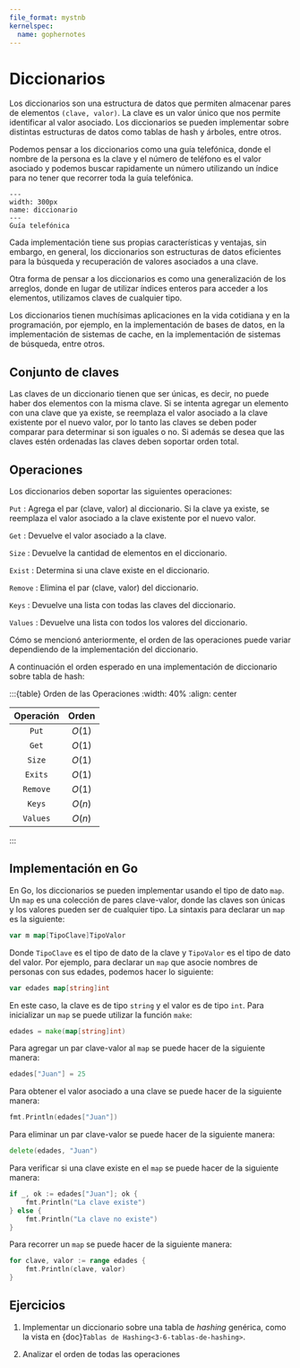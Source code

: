 ```yaml
---
file_format: mystnb
kernelspec:
  name: gophernotes
---
```


# Diccionarios

Los diccionarios son una estructura de datos que permiten almacenar pares de elementos `(clave, valor)`. La clave es un valor único que nos permite identificar al valor asociado. Los diccionarios se pueden implementar sobre distintas estructuras de datos como tablas de hash y árboles, entre otros.

Podemos pensar a los diccionarios como una guía telefónica, donde el nombre de la persona es la clave y el número de teléfono es el valor asociado y podemos buscar rapidamente un número utilizando un índice para no tener que recorrer toda la guía telefónica.

```{figure} ../assets/images/Diccionario.svg
---
width: 300px
name: diccionario
---
Guía telefónica
```

Cada implementación tiene sus propias características y ventajas, sin embargo, en general, los diccionarios son estructuras de datos eficientes para la búsqueda y recuperación de valores asociados a una clave.

Otra forma de pensar a los diccionarios es como una generalización de los arreglos, donde en lugar de utilizar índices enteros para acceder a los elementos, utilizamos claves de cualquier tipo.

Los diccionarios tienen muchísimas aplicaciones en la vida cotidiana y en la programación, por ejemplo, en la implementación de bases de datos, en la implementación de sistemas de cache, en la implementación de sistemas de búsqueda, entre otros.

## Conjunto de claves

Las claves de un diccionario tienen que ser únicas, es decir, no puede haber dos elementos con la misma clave. Si se intenta agregar un elemento con una clave que ya existe, se reemplaza el valor asociado a la clave existente por el nuevo valor, por lo tanto las claves se deben poder comparar para determinar si son iguales o no. Si además se desea que las claves estén ordenadas las claves deben soportar orden total.

## Operaciones

Los diccionarios deben soportar las siguientes operaciones:

`Put`
: Agrega el par (clave, valor) al diccionario. Si la clave ya existe, se reemplaza el valor asociado a la clave existente por el nuevo valor.

`Get`
: Devuelve el valor asociado a la clave.

`Size`
: Devuelve la cantidad de elementos en el diccionario.

`Exist`
: Determina si una clave existe en el diccionario.

`Remove`
: Elimina el par (clave, valor) del diccionario.

`Keys`
: Devuelve una lista con todas las claves del diccionario.

`Values`
: Devuelve una lista con todos los valores del diccionario.

Cómo se mencionó anteriormente, el orden de las operaciones puede variar dependiendo de la implementación del diccionario.

A continuación el orden esperado en una implementación de diccionario sobre tabla de hash:

:::{table} Orden de las Operaciones
:width: 40%
:align: center

| Operación | Orden  |
| :-------: | :----: |
|   `Put`   | $O(1)$ |
|   `Get`   | $O(1)$ |
|  `Size`   | $O(1)$ |
|  `Exits`  | $O(1)$ |
| `Remove`  | $O(1)$ |
|  `Keys`   | $O(n)$ |
| `Values`  | $O(n)$ |

:::

## Implementación en Go

En Go, los diccionarios se pueden implementar usando el tipo de dato `map`. Un `map` es una colección de pares clave-valor, donde las claves son únicas y los valores pueden ser de cualquier tipo. La sintaxis para declarar un `map` es la siguiente:

```go
var m map[TipoClave]TipoValor
```

Donde `TipoClave` es el tipo de dato de la clave y `TipoValor` es el tipo de dato del valor. Por ejemplo, para declarar un `map` que asocie nombres de personas con sus edades, podemos hacer lo siguiente:

```go
var edades map[string]int
```

En este caso, la clave es de tipo `string` y el valor es de tipo `int`. Para inicializar un `map` se puede utilizar la función `make`:

```go
edades = make(map[string]int)
```

Para agregar un par clave-valor al `map` se puede hacer de la siguiente manera:

```go
edades["Juan"] = 25
```

Para obtener el valor asociado a una clave se puede hacer de la siguiente manera:

```go
fmt.Println(edades["Juan"])
```

Para eliminar un par clave-valor se puede hacer de la siguiente manera:

```go
delete(edades, "Juan")
```

Para verificar si una clave existe en el `map` se puede hacer de la siguiente manera:

```go
if _, ok := edades["Juan"]; ok {
    fmt.Println("La clave existe")
} else {
    fmt.Println("La clave no existe")
}
```

Para recorrer un `map` se puede hacer de la siguiente manera:

```go
for clave, valor := range edades {
    fmt.Println(clave, valor)
}
```

## Ejercicios

1. Implementar un diccionario sobre una tabla de _hashing_ genérica, como la vista en {doc}`Tablas de Hashing<3-6-tablas-de-hashing>`.

2. Analizar el orden de todas las operaciones

